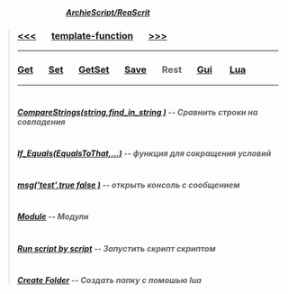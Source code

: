 ##### &nbsp;&nbsp;&nbsp;&nbsp;&nbsp;&nbsp;&nbsp;&nbsp;&nbsp;&nbsp;&nbsp;&nbsp;&nbsp;&nbsp;&nbsp;&nbsp;&nbsp;&nbsp;&nbsp;&nbsp;&nbsp;&nbsp;&nbsp;&nbsp;&nbsp;&nbsp;&nbsp;&nbsp;&nbsp;&nbsp;&nbsp;&nbsp;&nbsp;&nbsp;&nbsp;&nbsp;&nbsp;&nbsp;&nbsp;&nbsp;&nbsp;&nbsp;&nbsp;&nbsp;&nbsp;&nbsp;&nbsp;&nbsp;&nbsp;&nbsp;&nbsp;&nbsp;&nbsp;&nbsp;&nbsp;&nbsp;&nbsp;&nbsp;&nbsp;&nbsp;&nbsp;&nbsp;&nbsp;&nbsp;&nbsp;&nbsp;&nbsp;&nbsp;&nbsp;&nbsp;&nbsp;&nbsp;&nbsp;&nbsp;&nbsp;&nbsp;&nbsp;&nbsp;&nbsp;&nbsp;&nbsp;&nbsp;&nbsp;&nbsp;&nbsp;&nbsp;&nbsp;&nbsp;&nbsp;&nbsp;&nbsp;&nbsp;&nbsp;&nbsp;&nbsp;&nbsp;&nbsp;&nbsp;&nbsp;&nbsp;&nbsp;&nbsp;&nbsp;&nbsp;&nbsp;&nbsp;&nbsp;&nbsp;&nbsp;&nbsp;&nbsp;&nbsp;&nbsp;&nbsp;&nbsp;&nbsp;&nbsp;&nbsp;&nbsp;&nbsp;&nbsp;&nbsp;&nbsp;&nbsp;&nbsp;&nbsp;&nbsp;&nbsp;&nbsp;&nbsp;&nbsp;&nbsp;&nbsp;&nbsp;&nbsp;&nbsp;&nbsp;&nbsp;&nbsp;&nbsp;&nbsp;&nbsp;&nbsp;&nbsp;&nbsp;&nbsp;&nbsp;&nbsp;&nbsp;&nbsp;&nbsp;&nbsp;&nbsp;&nbsp;&nbsp;&nbsp;&nbsp;&nbsp;&nbsp;&nbsp;&nbsp;&nbsp;&nbsp;&nbsp;&nbsp;&nbsp;&nbsp;&nbsp;&nbsp;&nbsp;&nbsp;&nbsp;&nbsp;&nbsp;&nbsp;&nbsp;&nbsp;&nbsp;&nbsp;&nbsp;&nbsp;&nbsp;&nbsp;&nbsp;&nbsp;&nbsp;&nbsp;&nbsp;&nbsp;&nbsp;[***ArchieScript/ReaScrit***](https://github.com/ArchieScript/Archie_ReaScripts)


>### [<<<](https://github.com/ArchieScript/template-function/tree/master/template-function/Save#archiescriptreascrit)                              &nbsp;&nbsp;&nbsp;&nbsp;&nbsp;                                                                                                    [template-function](https://github.com/ArchieScript/template-function#archiescriptreascrit)                                                    &nbsp;&nbsp;&nbsp;&nbsp;&nbsp;                                                                                                    [>>>](https://github.com/ArchieScript/template-function/tree/master/template-function/Gui#archiescriptreascrit)
>-------------------------------------------
>
>### [Get](https://github.com/ArchieScript/template-function/tree/master/template-function/Get)        &nbsp;&nbsp;&nbsp;&nbsp;&nbsp;        [Set](https://github.com/ArchieScript/template-function/tree/master/template-function/Set)        &nbsp;&nbsp;&nbsp;&nbsp;&nbsp;        [GetSet](https://github.com/ArchieScript/template-function/tree/master/template-function/GetSet)  &nbsp;&nbsp;&nbsp;&nbsp;&nbsp;        [Save](https://github.com/ArchieScript/template-function/tree/master/template-function/Save)      &nbsp;&nbsp;&nbsp;&nbsp;&nbsp;         Rest                                                                                             &nbsp;&nbsp;&nbsp;&nbsp;&nbsp;        [Gui](https://github.com/ArchieScript/template-function/tree/master/template-function/Gui)        &nbsp;&nbsp;&nbsp;&nbsp;&nbsp;        [Lua](https://github.com/ArchieScript/template-function/tree/master/template-function/Lua)        &nbsp;&nbsp;&nbsp;&nbsp;&nbsp;
>
>-------------------------------------------
>#
>##### [CompareStrings(string,find_in_string )](https://github.com/ArchieScript/template-function/blob/master/template-function/Rest/CompareStrings.lua) -- Сравнить строки на совпадения
>#
>##### [If_Equals(EqualsToThat,...)](https://github.com/ArchieScript/template-function/blob/master/template-function/Rest/If_Equals.lua) -- функция для сокращения условий  
>#
>##### [msg('test',true false )](https://github.com/ArchieScript/template-function/blob/master/template-function/Rest/msg.lua) -- открыть консоль с сообщением
>#
>##### [Module](https://github.com/ArchieScript/template-function/blob/master/template-function/Rest/Module.lua) --  Модули
>#
>##### [Run script by script](https://github.com/ArchieScript/template-function/blob/master/template-function/Rest/Run%20script%20by%20script.lua) -- Запустить скрипт скриптом
>#
>##### [Create Folder](https://github.com/ArchieScript/template-function/blob/master/template-function/Rest/Create%20Folder.lua) -- Создать папку с помошью lua
>#
>#
>#
>#
>#
>#  
>#
>#
>#
>#
>#
>#
>#
>#
>#
>#
>#
>#


 
